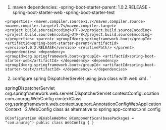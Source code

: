 1. maven dependencies:
   -spring-boot-starter-parent: 1.0.2.RELEASE
   -spring-boot-starter-web
   -spring-boot-starter-test

`
    <properties>
        <maven.compiler.source>1.7</maven.compiler.source>
        <maven.compiler.target>1.7</maven.compiler.target>
        <project.build.sourceEncoding>UTF-8</project.build.sourceEncoding>
        <project.build.sourceEncoding>UTF-8</project.build.sourceEncoding>
    </properties>
    <parent>
        <groupId>org.springframework.boot</groupId>
        <artifactId>spring-boot-starter-parent</artifactId>
        <version>1.0.2.RELEASE</version>
        <relativePath/>
    </parent>
    <dependencies>
        <dependency>
            <groupId>org.springframework.boot</groupId>
            <artifactId>spring-boot-starter-web</artifactId>
        </dependency>
        <dependency>
            <groupId>org.springframework.boot</groupId>
            <artifactId>spring-boot-starter-test</artifactId>
        </dependency>
    </dependencies>
`

2. configure spring DispatcherServlet using java class with web.xml .
`
<servlet>
    <servlet-name>springDispatcherServlet</servlet-name>
    <servlet-class>org.springframework.web.servlet.DispatcherServlet</servlet-class>
    <init-param>
        <param-name>contextConfigLocation</param-name>
        <param-value>com.anurag.WebConfig</param-value>
    </init-param>
    <init-param>
        <param-name>contextClass</param-name>
        <param-value>org.springframework.web.context.support.AnnotationConfigWebApplicationContext</param-value>
    </init-param>
</servlet>
`
2.WebConfig class as alternative to spring app-context.xml config

`
@Configuration
@EnableWebMvc
@ComponentScan(basePackages = "com.anurag")
public class WebConfig {
}
`
